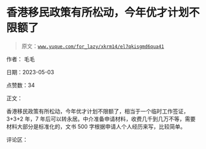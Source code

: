 # 香港移民政策有所松动，今年优才计划不限额了

> 原文：[`www.yuque.com/for_lazy/xkrm14/el7qkisgmd6qua41`](https://www.yuque.com/for_lazy/xkrm14/el7qkisgmd6qua41)

作者： 毛毛

日期：2023-05-03

点赞数：34

正文：

香港移民政策有所松动，今年优才计划不限额了，相当于一个临时工作签证，3+3+2 年，7 年后可以转永居。中介准备申请材料，收费几千到几万不等，需要材料大部分是标准化的，文书 500 字根据申请人个人经历来写，比较简单。

评论区：



